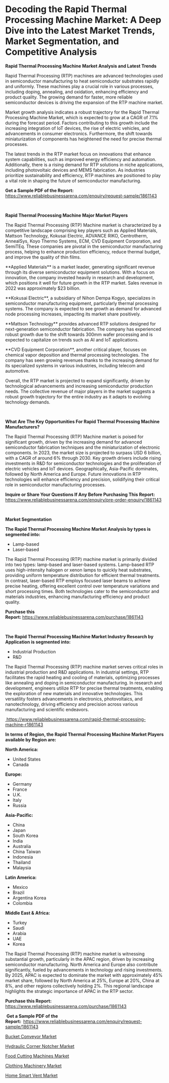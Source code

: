 <p><h1>Decoding the Rapid Thermal Processing Machine Market: A Deep Dive into the Latest Market Trends, Market Segmentation, and Competitive Analysis</h1></p><p><strong>Rapid Thermal Processing Machine Market Analysis and Latest Trends</strong></p>
<p><p>Rapid Thermal Processing (RTP) machines are advanced technologies used in semiconductor manufacturing to heat semiconductor substrates rapidly and uniformly. These machines play a crucial role in various processes, including doping, annealing, and oxidation, enhancing efficiency and product quality. The growing demand for faster, more reliable semiconductor devices is driving the expansion of the RTP machine market.</p><p>Market growth analysis indicates a robust trajectory for the Rapid Thermal Processing Machine Market, which is expected to grow at a CAGR of 7.1% during the forecast period. Factors contributing to this growth include the increasing integration of IoT devices, the rise of electric vehicles, and advancements in consumer electronics. Furthermore, the shift towards miniaturization of components has heightened the need for precise thermal processes.</p><p>The latest trends in the RTP market focus on innovations that enhance system capabilities, such as improved energy efficiency and automation. Additionally, there is a rising demand for RTP solutions in niche applications, including photovoltaic devices and MEMS fabrication. As industries prioritize sustainability and efficiency, RTP machines are positioned to play a vital role in shaping the future of semiconductor manufacturing.</p></p>
<p><strong>Get a Sample PDF of the Report:&nbsp;</strong> <a href="https://www.reliablebusinessarena.com/enquiry/request-sample/1861143?utm_campaign=2177&utm_medium=2&utm_source=Github&utm_content=ia&utm_term=28022025&utm_id=rapid-thermal-processing-machine">https://www.reliablebusinessarena.com/enquiry/request-sample/1861143</a></p>
<p>&nbsp;</p>
<p><strong>Rapid Thermal Processing Machine Major Market Players</strong></p>
<p><p>The Rapid Thermal Processing (RTP) Machine market is characterized by a competitive landscape comprising key players such as Applied Materials, Mattson Technology, Kokusai Electric, ADVANCE RIKO, Centrotherm, AnnealSys, Koyo Thermo Systems, ECM, CVD Equipment Corporation, and SemiTEq. These companies are pivotal in the semiconductor manufacturing process, helping to enhance production efficiency, reduce thermal budget, and improve the quality of thin films.</p><p>**Applied Materials** is a market leader, generating significant revenue through its diverse semiconductor equipment solutions. With a focus on innovation, the company invested heavily in research and development, which positions it well for future growth in the RTP market. Sales revenue in 2022 was approximately $23 billion.</p><p>**Kokusai Electric**, a subsidiary of Nihon Dempa Kogyo, specializes in semiconductor manufacturing equipment, particularly thermal processing systems. The company is expected to see growth as demand for advanced node processing increases, impacting its market share positively.</p><p>**Mattson Technology** provides advanced RTP solutions designed for next-generation semiconductor fabrication. The company has experienced robust growth due to the shift towards 300mm wafer processing and is expected to capitalize on trends such as AI and IoT applications.</p><p>**CVD Equipment Corporation**, another critical player, focuses on chemical vapor deposition and thermal processing technologies. The company has seen growing revenues thanks to the increasing demand for its specialized systems in various industries, including telecom and automotive.</p><p>Overall, the RTP market is projected to expand significantly, driven by technological advancements and increasing semiconductor production needs. The collective revenue of major players in the market suggests a robust growth trajectory for the entire industry as it adapts to evolving technology demands.</p></p>
<p>&nbsp;</p>
<p><strong>What Are The Key Opportunities For Rapid Thermal Processing Machine Manufacturers?</strong></p>
<p><p>The Rapid Thermal Processing (RTP) Machine market is poised for significant growth, driven by the increasing demand for advanced semiconductor fabrication techniques and the miniaturization of electronic components. In 2023, the market size is projected to surpass USD 6 billion, with a CAGR of around 6% through 2030. Key growth drivers include rising investments in R&D for semiconductor technologies and the proliferation of electric vehicles and IoT devices. Geographically, Asia-Pacific dominates, followed by North America and Europe. Future innovations in RTP technologies will enhance efficiency and precision, solidifying their critical role in semiconductor manufacturing processes.</p></p>
<p><strong>Inquire or Share Your Questions If Any Before Purchasing This Report:</strong> <a href="https://www.reliablebusinessarena.com/enquiry/pre-order-enquiry/1861143?utm_campaign=2177&utm_medium=2&utm_source=Github&utm_content=ia&utm_term=28022025&utm_id=rapid-thermal-processing-machine">https://www.reliablebusinessarena.com/enquiry/pre-order-enquiry/1861143</a></p>
<p>&nbsp;</p>
<p><strong>Market Segmentation</strong></p>
<p><strong>The Rapid Thermal Processing Machine Market Analysis by types is segmented into:</strong></p>
<p><ul><li>Lamp-based</li><li>Laser-based</li></ul></p>
<p><p>The Rapid Thermal Processing (RTP) machine market is primarily divided into two types: lamp-based and laser-based systems. Lamp-based RTP uses high-intensity halogen or xenon lamps to quickly heat substrates, providing uniform temperature distribution for efficient thermal treatments. In contrast, laser-based RTP employs focused laser beams to achieve precise heating, offering excellent control over temperature variations and short processing times. Both technologies cater to the semiconductor and materials industries, enhancing manufacturing efficiency and product quality.</p></p>
<p><strong>Purchase this Report:&nbsp;</strong><a href="https://www.reliablebusinessarena.com/purchase/1861143?utm_campaign=2177&utm_medium=2&utm_source=Github&utm_content=ia&utm_term=28022025&utm_id=rapid-thermal-processing-machine">https://www.reliablebusinessarena.com/purchase/1861143</a></p>
<p>&nbsp;</p>
<p><strong>The Rapid Thermal Processing Machine Market Industry Research by Application is segmented into:</strong></p>
<p><ul><li>Industrial Production</li><li>R&D</li></ul></p>
<p><p>The Rapid Thermal Processing (RTP) machine market serves critical roles in industrial production and R&D applications. In industrial settings, RTP facilitates the rapid heating and cooling of materials, optimizing processes like annealing and doping in semiconductor manufacturing. In research and development, engineers utilize RTP for precise thermal treatments, enabling the exploration of new materials and innovative technologies. This versatility fosters advancements in electronics, photovoltaics, and nanotechnology, driving efficiency and precision across various manufacturing and scientific endeavors.</p></p>
<p><a href="https://www.reliablebusinessarena.com/rapid-thermal-processing-machine-r1861143?utm_campaign=2177&utm_medium=2&utm_source=Github&utm_content=ia&utm_term=28022025&utm_id=rapid-thermal-processing-machine">&nbsp;https://www.reliablebusinessarena.com/rapid-thermal-processing-machine-r1861143</a></p>
<p><strong>In terms of Region, the Rapid Thermal Processing Machine Market Players available by Region are:</strong></p>
<p>
    <p> <strong> North America: </strong>
        <ul>
            <li>United States</li>
            <li>Canada</li>
        </ul>
        </p> 
    <p> <strong> Europe: </strong>
        <ul>
            <li>Germany</li>
            <li>France</li>
            <li>U.K.</li>
            <li>Italy</li>
            <li>Russia</li>
        </ul>
        </p> 
    <p> <strong> Asia-Pacific: </strong>
        <ul>
            <li>China</li>
            <li>Japan</li>
            <li>South Korea</li>
            <li>India</li>
            <li>Australia</li>
            <li>China Taiwan</li>
            <li>Indonesia</li>
            <li>Thailand</li>
            <li>Malaysia</li>
        </ul>
        </p> 
    <p> <strong> Latin America: </strong>
        <ul>
            <li>Mexico</li>
            <li>Brazil</li>
            <li>Argentina Korea</li>
            <li>Colombia</li>
        </ul>
        </p> 
    <p> <strong> Middle East & Africa: </strong>
        <ul>
            <li>Turkey</li>
            <li>Saudi</li>
            <li>Arabia</li>
            <li>UAE</li>
            <li>Korea</li>
        </ul>
    </p>
    </p>
<p><p>The Rapid Thermal Processing (RTP) machine market is witnessing substantial growth, particularly in the APAC region, driven by increasing semiconductor manufacturing. North America and Europe also contribute significantly, fueled by advancements in technology and rising investments. By 2025, APAC is expected to dominate the market with approximately 45% market share, followed by North America at 25%, Europe at 20%, China at 8%, and other regions collectively holding 2%. This regional landscape highlights the strategic importance of APAC in the RTP sector.</p></p>
<p><strong>Purchase this Report: </strong><a href="https://www.reliablebusinessarena.com/purchase/1861143?utm_campaign=2177&utm_medium=2&utm_source=Github&utm_content=ia&utm_term=28022025&utm_id=rapid-thermal-processing-machine">https://www.reliablebusinessarena.com/purchase/1861143</a></p>
<p>&nbsp;<strong>Get a Sample PDF of the Report:&nbsp;&nbsp;</strong><a href="https://www.reliablebusinessarena.com/enquiry/request-sample/1861143?utm_campaign=2177&utm_medium=2&utm_source=Github&utm_content=ia&utm_term=28022025&utm_id=rapid-thermal-processing-machine">https://www.reliablebusinessarena.com/enquiry/request-sample/1861143</a></p>
<p><strong></strong></p>
<p><p><a href="https://github.com/serorelwayd4/Market-Research-Report-List-1/blob/main/bucket-conveyor-market.md?utm_campaign=2177&utm_medium=2&utm_source=Github&utm_content=ia&utm_term=28022025&utm_id=rapid-thermal-processing-machine">Bucket Conveyor Market</a></p><p><a href="https://github.com/azetehhasle/Market-Research-Report-List-1/blob/main/hydraulic-corner-notcher-market.md?utm_campaign=2177&utm_medium=2&utm_source=Github&utm_content=ia&utm_term=28022025&utm_id=rapid-thermal-processing-machine">Hydraulic Corner Notcher Market</a></p><p><a href="https://github.com/BryceTownsendr/Market-Research-Report-List-7/blob/main/food-cutting-machines-market.md?utm_campaign=2177&utm_medium=2&utm_source=Github&utm_content=ia&utm_term=28022025&utm_id=rapid-thermal-processing-machine">Food Cutting Machines Market</a></p><p><a href="https://github.com/knipsfilip8f/Market-Research-Report-List-1/blob/main/clothing-machinery-market.md?utm_campaign=2177&utm_medium=2&utm_source=Github&utm_content=ia&utm_term=28022025&utm_id=rapid-thermal-processing-machine">Clothing Machinery Market</a></p><p><a href="https://github.com/hacklmenckg6/Market-Research-Report-List-1/blob/main/home-smart-vent-market.md?utm_campaign=2177&utm_medium=2&utm_source=Github&utm_content=ia&utm_term=28022025&utm_id=rapid-thermal-processing-machine">Home Smart Vent Market</a></p></p>